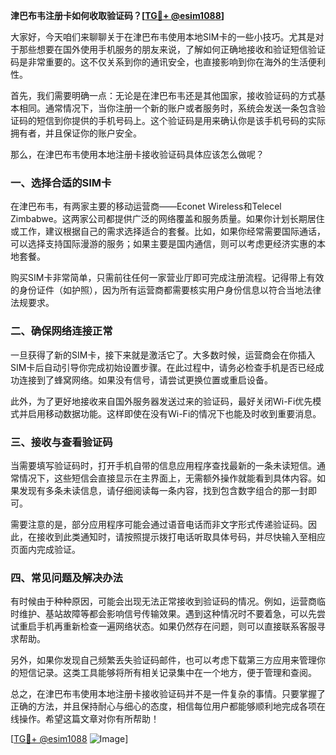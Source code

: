 **津巴布韦注册卡如何收取验证码？[[TG💪+ @esim1088](https://t.me/s/esim1088)]**

大家好，今天咱们来聊聊关于在津巴布韦使用本地SIM卡的一些小技巧。尤其是对于那些想要在国外使用手机服务的朋友来说，了解如何正确地接收和验证短信验证码是非常重要的。这不仅关系到你的通讯安全，也直接影响到你在海外的生活便利性。

首先，我们需要明确一点：无论是在津巴布韦还是其他国家，接收验证码的方式基本相同。通常情况下，当你注册一个新的账户或者服务时，系统会发送一条包含验证码的短信到你提供的手机号码上。这个验证码是用来确认你是该手机号码的实际拥有者，并且保证你的账户安全。

那么，在津巴布韦使用本地注册卡接收验证码具体应该怎么做呢？

### 一、选择合适的SIM卡

在津巴布韦，有两家主要的移动运营商——Econet Wireless和Telecel Zimbabwe。这两家公司都提供广泛的网络覆盖和服务质量。如果你计划长期居住或工作，建议根据自己的需求选择适合的套餐。比如，如果你经常需要国际通话，可以选择支持国际漫游的服务；如果主要是国内通信，则可以考虑更经济实惠的本地套餐。

购买SIM卡非常简单，只需前往任何一家营业厅即可完成注册流程。记得带上有效的身份证件（如护照），因为所有运营商都需要核实用户身份信息以符合当地法律法规要求。

### 二、确保网络连接正常

一旦获得了新的SIM卡，接下来就是激活它了。大多数时候，运营商会在你插入SIM卡后自动引导你完成初始设置步骤。在此过程中，请务必检查手机是否已经成功连接到了蜂窝网络。如果没有信号，请尝试更换位置或重启设备。

此外，为了更好地接收来自国外服务器发送过来的验证码，最好关闭Wi-Fi优先模式并启用移动数据功能。这样即使在没有Wi-Fi的情况下也能及时收到重要消息。

### 三、接收与查看验证码

当需要填写验证码时，打开手机自带的信息应用程序查找最新的一条未读短信。通常情况下，这些短信会直接显示在主界面上，无需额外操作就能看到具体内容。如果发现有多条未读信息，请仔细阅读每一条内容，找到包含数字组合的那一封即可。

需要注意的是，部分应用程序可能会通过语音电话而非文字形式传递验证码。因此，在接收到此类通知时，请按照提示拨打电话听取具体号码，并尽快输入至相应页面内完成验证。

### 四、常见问题及解决办法

有时候由于种种原因，可能会出现无法正常接收到验证码的情况。例如，运营商临时维护、基站故障等都会影响信号传输效果。遇到这种情况时不要着急，可以先尝试重启手机再重新检查一遍网络状态。如果仍然存在问题，则可以直接联系客服寻求帮助。

另外，如果你发现自己频繁丢失验证码邮件，也可以考虑下载第三方应用来管理你的短信记录。这类工具能够将所有相关记录集中在一个地方，便于管理和查阅。

总之，在津巴布韦使用本地注册卡接收验证码并不是一件复杂的事情。只要掌握了正确的方法，并且保持耐心与细心的态度，相信每位用户都能够顺利地完成各项在线操作。希望这篇文章对你有所帮助！

[[TG💪+ @esim1088](https://t.me/s/esim1088) ![Image](https://i.postimg.cc/4NQfJmqS/Snipaste-2025-05-13-00-14-12.png)]